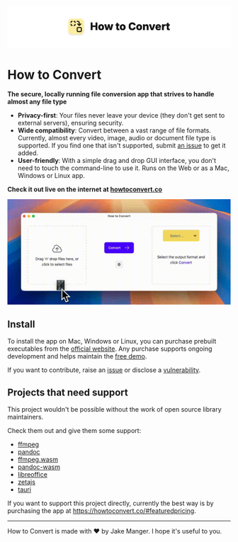 ![image](/docs/banner_image.png)

# How to Convert

**The secure, locally running file conversion app that strives to handle almost any file type**

- **Privacy-first**: Your files never leave your device (they don't get sent to external servers), ensuring security.
- **Wide compatibility**: Convert between a vast range of file formats. Currently, almost every video, image, audio or document file type is supported. If you find one that isn't supported, submit [an issue](https://github.com/jakemanger/howtoconvert-support/issues/new/choose) to get it added.
- **User-friendly**: With a simple drag and drop GUI interface, you don't need to touch the command-line to use it. Runs on the Web or as a Mac, Windows or Linux app.

**Check it out live on the internet at [howtoconvert.co](https://howtoconvert.co)**

<p align="center">
  <img src="/docs/usage.gif" alt="animated" />
</p>

## Install

To install the app on Mac, Windows or Linux, you can purchase prebuilt executables from the [official website](https://howtoconvert.co/).
Any purchase supports ongoing development and helps maintain the [free demo](https://howtoconvert.co).

If you want to contribute, raise an [issue](https://github.com/jakemanger/howtoconvert-support/issues/new/choose) or disclose a [vulnerability](https://github.com/jakemanger/howtoconvert-support/security).

## Projects that need support

This project wouldn't be possible without the work of open source library maintainers.

Check them out and give them some support:

- [ffmpeg](https://www.ffmpeg.org/)
- [pandoc](https://pandoc.org/)
- [ffmpeg.wasm](https://github.com/ffmpegwasm/ffmpeg.wasm)
- [pandoc-wasm](https://github.com/tweag/pandoc-wasm)
- [libreoffice](https://www.libreoffice.org/)
- [zetajs](https://github.com/allotropia/zetajs)
- [tauri](https://v2.tauri.app/)

If you want to support this project directly, currently the best way is by purchasing the app at <https://howtoconvert.co/#featuredpricing>.

---

How to Convert is made with ❤️ by Jake Manger. I hope it's useful to you.
